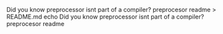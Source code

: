 Did you know preprocessor isnt part of a compiler? preprocesor readme > README.md
echo Did you know preprocessor isnt part of a compiler? preprocesor readme
